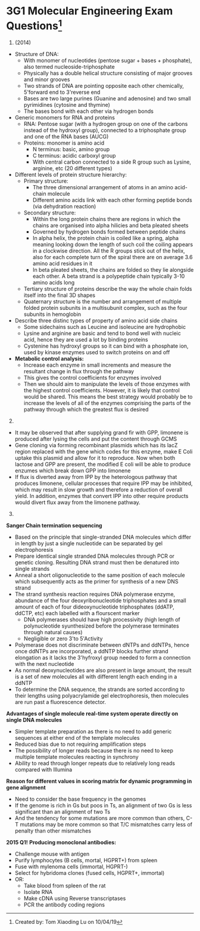 # 3G1 Molecular Engineering Exam Questions[^1]
[^1]:Created by: Tom Xiaoding  Lu on 10/04/19

1. (2014)
- Structure of DNA:
  - With monomer of nucleotides (pentose sugar + bases + phosphate), also termed nucleoside-triphosphate
  - Physically has a double helical structure consisting of major grooves and minor grooves
  - Two strands of DNA are pointing opposite each other chemically, 5'forward end to 3'reverse end
  - Bases are two large purines (Guanine and adenosine) and two small pyrimidines (cytosine and thymine)
  - The bases bond with each other via hydrogen bonds
- Generic monomers for RNA and proteins
  - RNA: Pentose sugar (with a hydrogen group on one of the carbons instead of the hydroxyl group), connected to a triphosphate group and one of the RNA bases (AUCG)
  - Proteins: monomer is amino acid
    - N terminus: basic, amino group
    - C terminus: acidic carboxyl group
    - With central carbon connected to a side R group such as Lysine, arginine, etc (20 different types)
- Different levels of protein structure hierarchy:
  - Primary structure:
    - The three dimensional arrangement of atoms in an amino acid-chain molecule
    - Different amino acids link with each other forming peptide bonds (via dehydration reaction)
  - Secondary structure:
    - Within the long protein chains there are regions in which the chains are organised into alpha hilicies and beta pleated sheets
    - Governed by hydrogen bonds formed between peptide chains
    - In alpha helix, the protein chain is coiled like a spring, alpha meaning looking down the length of such coil the coiling appears in a clockwise direction. All the R groups stick out of the helix, also for each complete turn of the spiral there are on average 3.6 amino acid residues in it
    - In beta pleated sheets, the chains are folded so they lie alongside each other. A beta strand is a polypeptide chain typically 3-10 amino acids long
  - Tertiary structure of proteins describe the way the whole chain folds itself into the final 3D shapes
  - Quaternary structure is the number and arrangement of multiple folded protein subunits in a multisubunit complex, such as the four subunits in hemoglobin
- Describe three distinc types of property of amino acid side chains
  - Some sidechains such as Leucine and isoleucine are hydrophobic
  - Lysine and arginine are basic and tend to bond well with nucleic acid, hence they are used a lot by binding proteins
  - Cystenine has hydroxyl groups so it can bind with a phosphate ion, used by kinase enzymes used to switch proteins on and off
- **Metabolic control analysis:**
  - Increase each enzyme in small increments and measure the resultant change in flux through the pathway
  - This gives the control coefficients for enzymes involved
  - Then we should aim to manipulate the levels of those enzymes with the highest control coefficients. However, it is likely that control would be shared. This means the best strategy would probably be to increase the levels of all of the enzymes comprising the parts of the pathway through which the greatest flux is desired

2.
- It may be observed that after supplying grand fir with GPP, limonene is produced after lysing the cells and put the content through GCMS
- Gene cloning via forming recombinant plasmids which has its lacZ region replaced with the gene which codes for this enzyme, make E Coli uptake this plasmid and allow for it to reproduce. Now when both lactose and GPP are present, the modified E coli will be able to produce enzumes which break down GPP into limonene
- If flux is diverted away from IPP by the heterologous pathway that produces limonene, cellular processes that require IPP may be inhibited, which may result in slow growth and therefore a reduction of overall yield. In addition, enzymes that convert IPP into other require products would divert flux away from the limonene pathway.

3.
**Sanger Chain termination sequencing**
- Based on the principle that single-stranded DNA molecules which differ in length by just a single nucleotide can be separated by gel electrophoresis
- Prepare identical single stranded DNA molecules through PCR or genetic cloning. Resulting DNA strand must then be denatured into single strands
- Anneal a short oligonucleotide to the same position of each molecule which subsequently acts as the primer for synthesis of a new DNS strand
- The strand synthesis reaction requires DNA polymerase enzyme, abundance of the four deoxyribonucleotide triphosphates and a small amount of each of four dideoxynucleotide triphosphates (ddATP, ddCTP, etc) each labelled with a flourscent marker
  - DNA polymerases should have high processivity (high length of polynucleotide syunthesized before the polymerase terminates through natural causes)
  - Negligible or zero 3'to 5'Activity
- Polymerase does not discriminate between dNTPs and ddNTPs, hence once ddNTPs are incorporated, a ddNTP blocks further strand elongation as it lacks the 3'hyfroxyl group needed to form a connection with the next nucleotide
- As normal deoxynucleotides are also present in large amount, the result is a set of new molecules all with different length each ending in a ddNTP
- To determine the DNA sequence, the strands are sorted according to their lengths using polyacrylamide gel electrophoresis, then molecules are run past a fluorescence detector.


**Advantages of single molecule real-time system operate directly on single DNA molecules**
- Simpler template preparation as there is no need to add generic sequences at either end of the template molecules
- Reduced bias due to not requiring amplification steps
- The possibility of longer reads because there is no need to keep multiple template molecules reacting in synchrony
- Ability to read through longer repeats due to relatively long reads compared with Illumina

**Reason for different values in scoring matrix for dynamic programming in gene alignment**
- Need to consider the base frequency in the genomes
- If the genome is rich in Gs but poos in Ts, an alignment of two Gs is less significant than an alignment of two Ts
- And the tendency for some mutations are more common than others, C-T mutations may be more common so that T/C mismatches carry less of penalty than other mismatches


**2015 Q1!**
**Producing monoclonal antibodies:**
- Challenge mouse with antigen
- Purify lymphocytes (B cells, mortal, HGPRT+) from spleen
- Fuse with mylenoma cells (immortal, HGPRT-)
- Select for hybridoma clones (fused cells, HGPRT+, immortal)
- OR:
  - Take blood from spleen of the rat
  - Isolate RNA
  - Make cDNA using Reverse transcriptases
  - PCR the antibody coding regions
